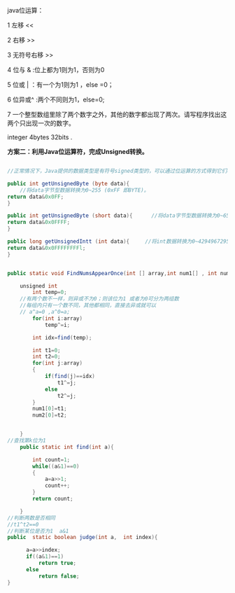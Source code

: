 java位运算：

1 左移 <<

2 右移 >>

3 无符号右移 >>

4 位与 &    :位上都为1则为1，否则为0

5 位或 | ：有一个为1则为1 ，else =0；

6 位异或^ :两个不同则为1，else=0;

7  一个整型数组里除了两个数字之外，其他的数字都出现了两次。请写程序找出这两个只出现一次的数字。

integer  4bytes 32bits .

**方案二：利用Java位运算符，完成Unsigned转换。**

```java 

//正常情况下，Java提供的数据类型是有符号signed类型的，可以通过位运算的方式得到它们相对应的无符号值，参见几个方法中的代码：

public int getUnsignedByte (byte data){     
    //将data字节型数据转换为0~255 (0xFF 即BYTE)。
return data&0x0FF;
}

public int getUnsignedByte (short data){      //将data字节型数据转换为0~65535 (0xFFFF 即 WORD)。
return data&0x0FFFF;
}

public long getUnsignedIntt (int data){     //将int数据转换为0~4294967295 (0xFFFFFFFF即DWORD)。
return data&0x0FFFFFFFFl;
}
```



```java

public static void FindNumsAppearOnce(int [] array,int num1[] , int num2[]) {

    unsigned int
        int temp=0;
    //有两个数不一样，则异或不为0；则该位为1 或者为0可分为两组数
    //每组内只有一个数不同，其他都相同，直接去异或就可以
    // a^a=0 ,a^0=a;
        for(int i:array)
            temp^=i;

        int idx=find(temp);

        int t1=0;
        int t2=0;
        for(int j:array)
        {
            if(find(j)==idx)
                t1^=j;
            else
                t2^=j;
        }
        num1[0]=t1;
        num2[0]=t2;


    }
//查找第k位为1
    public static int find(int a){

        int count=1;
        while((a&1)==0)
        {
            a=a>>1;
            count++;
        }
        return count;

    }
//判断两数是否相同
//t1^t2==0
//判断某位是否为1  a&1
public  static boolean judge(int a,  int index){

      a=a>>index;
      if((a&1)==1)
          return true;
      else
          return false;
}
```


